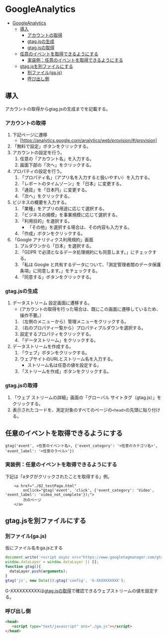 # GoogleAnalytics

- [GoogleAnalytics](#googleanalytics)
  - [導入](#導入)
    - [アカウントの取得](#アカウントの取得)
    - [gtag.jsの生成](#gtagjsの生成)
    - [gtag.jsの取得](#gtagjsの取得)
  - [任意のイベントを取得できるようにする](#任意のイベントを取得できるようにする)
    - [実装例：任意のイベントを取得できるようにする](#実装例任意のイベントを取得できるようにする)
  - [gtag.jsを別ファイルにする](#gtagjsを別ファイルにする)
    - [別ファイル(ga.js)](#別ファイルgajs)
    - [呼び出し側](#呼び出し側)

## 導入

アカウントの取得からgtag.jsの生成までを記載する。

### アカウントの取得
1. 下記ページに遷移
   - [https://analytics.google.com/analytics/web/provision/#/provision]
2. 「無料で設定」ボタンをクリックする。
3. アカウントの設定を行う。
   1. 任意の「アカウント名」を入力する。
   2. 画面下部の「次へ」をクリックする。
4. プロパティの設定を行う。
   1. 「プロパティ名」（アプリ名を入力すると扱いやすい）を入力する。
   2. 「レポートのタイムゾーン」を「日本」に変更する。
   3. 「通貨」を「日本円」に変更する。
   4. 「次へ」をクリックする。
5. ビジネスの概要を入力する。
   1. 「業種」をアプリの用途に応じて選択する。
   2. 「ビジネスの規模」を事業規模に応じて選択する。
   3. 「利用目的」を選択する。
        - 「その他」を選択する場合は、その内容も入力する。
   4. 「作成」ボタンをクリックする。
6. 「Google アナリティクス利用規約」画面
    1. プルダウンから「日本」を選択する。
    2. 「GDPR で必須となるデータ処理規約にも同意します。」にチェックする。
    3. 「私は Google と共有するデータについて、「測定管理者間のデータ保護条項」に同意します。」をチェックする。
    4. 「同意する」ボタンをクリックする。

### gtag.jsの生成

1. データストリーム 設定画面に遷移する。
   - (アカウントの取得を行った場合は、既にこの画面に遷移しているため、操作不要。）
   1. （左側のメニューから）管理メニューをクリックする。
   2. （右のプロパティ一覧から）プロパティプルダウンを選択する。
   3. 設定するプロパティをクリックする。
   4. 「データストリーム」をクリックする。
2. データストリームを作成する。
   1. 「ウェブ」ボタンをクリックする。
   2. ウェブサイトのURLとストリーム名を入力する。
      - ストリーム名は任意の値を設定する。
   3. 「ストリームを作成」ボタンをクリックする。

### gtag.jsの取得

1. 「ウェブ ストリームの詳細」画面の「グローバル サイトタグ（gtag.js）」をクリックする。
2. 表示されたコードを、測定対象のすべてのページの```<head>```の先頭に貼り付ける。 

## 任意のイベントを取得できるようにする

```
gtag('event', <任意のイベント名>, {'event_category': '<任意のカテゴリ名>', 'event_label': '<任意のラベル>'})
```

### 実装例：任意のイベントを取得できるようにする

下記は「aタグがクリックされたことを取得する」例。
```
    <a href="./02_testPage.html"
        onClick="gtag('event', 'click', {'event_category': 'Video', 'event_label': 'video_not_complete'});">
        次のページ
    </a>
```

## gtag.jsを別ファイルにする

### 別ファイル(ga.js)

仮にファイル名をga.jsとする
```javascript:ga.js
document.write('<script async src="https://www.googletagmanager.com/gtag/js?id=G-XXXXXXXXXX"></script>');
window.dataLayer = window.dataLayer || [];
function gtag(){
  dataLayer.push(arguments);
}
gtag('js', new Date());gtag('config', 'G-XXXXXXXXXX');

```
G-XXXXXXXXXXは[gtag.jsの取得](#gtag.jsの取得)で確認できるウェブストリームの値を設定する。

### 呼び出し側

```html
<head>
   <script type="text/javascript" src="./ga.js"></script>
</head>
```